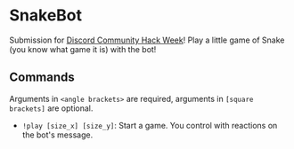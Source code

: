 # SnakeBot

Submission for [Discord Community Hack Week](https://blog.discordapp.com/discord-community-hack-week-build-and-create-alongside-us-6b2a7b7bba33)! Play a little game of Snake (you know what game it is) with the bot!

## Commands
Arguments in `<angle brackets>` are required, arguments in `[square brackets]` are optional.
- `!play [size_x] [size_y]`: Start a game. You control with reactions on the bot's message.
